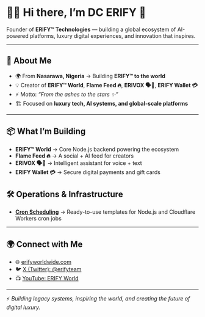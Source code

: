 # 💎🔥 Hi there, I’m DC ERIFY 👋

Founder of **ERIFY™ Technologies** — building a global ecosystem of AI-powered platforms, luxury
digital experiences, and innovation that inspires.

---

## 🚀 About Me

- 🌍 From **Nasarawa, Nigeria** → Building **ERIFY™ to the world**
- 💡 Creator of **ERIFY™ World**, **Flame Feed 🔥**, **ERIVOX 🗣💠**, **ERIFY Wallet 💳**
- ⚡ Motto: _“From the ashes to the stars ✨”_
- 🏗 Focused on **luxury tech, AI systems, and global-scale platforms**

---

## 📦 What I’m Building

- **ERIFY™ World** → Core Node.js backend powering the ecosystem
- **Flame Feed 🔥** → A social + AI feed for creators
- **ERIVOX 🗣💠** → Intelligent assistant for voice + text
- **ERIFY Wallet 💳** → Secure digital payments and gift cards

## 🛠 Operations & Infrastructure

- **[Cron Scheduling](./docs/ops/scheduling/)** → Ready-to-use templates for Node.js and Cloudflare
  Workers cron jobs

---

## 🌍 Connect with Me

- 🌐 [erifyworldwide.com](https://erifyworldwide.com)
- 🐦 [X (Twitter): @erifyteam](https://x.com/erifyteam)
- 📺 [YouTube: ERIFY World](https://www.youtube.com/@erifyworld)

---

⚡ _Building legacy systems, inspiring the world, and creating the future of digital luxury._
